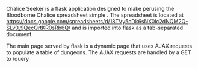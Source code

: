 Chalice Seeker is a flask application designed to make perusing the Bloodborne Chalice spreadsheet simple . The spreadsheet is located at https://docs.google.com/spreadsheets/d/18TVy5cDk6sNX0lc2dNQM2Q-SLv0_9QecQrtKR0sRb6Q/ and is imported into flask as a tab-separated document. 

The main page served by flask is a dynamic page that uses AJAX requests to populate a table of dungeons. The AJAX requests are handled by a GET to /query
